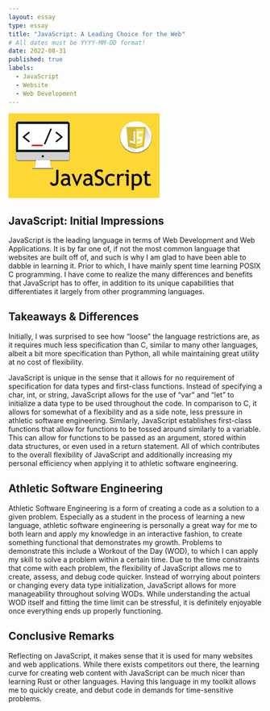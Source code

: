 ```yaml
---
layout: essay
type: essay
title: "JavaScript: A Leading Choice for the Web"
# All dates must be YYYY-MM-DD format!
date: 2022-08-31
published: true
labels:
  - JavaScript
  - Website
  - Web Development
---
```


<img width="300px" class="rounded float-start pe-4" src="../img/javascript-reflection/javascript.jpg">

## JavaScript: Initial Impressions

JavaScript is the leading language in terms of Web Development and Web Applications. It is by far one of, if not the most common language that websites are built off of, and such is why I am glad to have been able to dabble in learning it. Prior to which, I have mainly spent time learning POSIX C programming. I have come to realize the many differences and benefits that JavaScript has to offer, in addition to its unique capabilities that differentiates it largely from other programming languages.

## Takeaways & Differences

Initially, I was surprised to see how “loose” the language restrictions are, as it requires much less specification than C, similar to many other languages, albeit a bit more specification than Python, all while maintaining great utility at no cost of flexibility.

JavaScript is unique in the sense that it allows for no requirement of specification for data types and first-class functions. Instead of specifying a char, int, or string, JavaScript allows for the use of “var” and “let” to initialize a data type to be used throughout the code. In comparison to C, it allows for somewhat of a flexibility and as a side note, less pressure in athletic software engineering. Similarly, JavaScript establishes first-class functions that allow for functions to be tossed around similarly to a variable. This can allow for functions to be passed as an argument, stored within data structures, or even used in a return statement. All of which contributes to the overall flexibility of JavaScript and additionally increasing my personal efficiency when applying it to athletic software engineering.


## Athletic Software Engineering

Athletic Software Engineering is a form of creating a code as a solution to a given problem. Especially as a student in the process of learning a new language, athletic software engineering is personally a great way for me to both learn and apply my knowledge in an interactive fashion, to create something functional that demonstrates my growth. Problems to demonstrate this include a Workout of the Day (WOD), to which I can apply my skill to solve a problem within a certain time. Due to the time constraints that come with each problem, the flexibility of JavaScript allows me to create, assess, and debug code quicker. Instead of worrying about pointers or changing every data type initialization, JavaScript allows for more manageability throughout solving WODs. While understanding the actual WOD itself and fitting the time limit can be stressful, it is definitely enjoyable once everything ends up properly functioning.


## Conclusive Remarks

Reflecting on JavaScript, it makes sense that it is used for many websites and web applications. While there exists competitors out there, the learning curve for creating web content with JavaScript can be much nicer than learning Rust or other languages. Having this language in my toolkit allows me to quickly create, and debut code in demands for time-sensitive problems.
